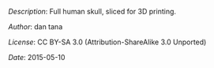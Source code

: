 *Description*:
Full human skull, sliced for 3D printing.

*Author*: dan tana

*License*: CC BY-SA 3.0 (Attribution-ShareAlike 3.0 Unported)

*Date*: 2015-05-10

